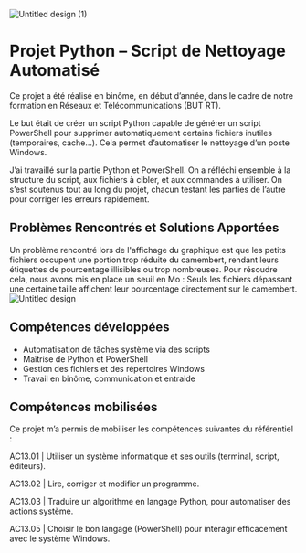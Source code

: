 
![Untitled design (1)](https://github.com/user-attachments/assets/ecde1b95-ad55-4a95-b8e3-7ff2b81efeaf)

#  Projet Python – Script de Nettoyage Automatisé

Ce projet a été réalisé en binôme, en début d’année, dans le cadre de notre formation en Réseaux et Télécommunications (BUT RT).

Le but était de créer un script Python capable de générer un script PowerShell pour supprimer automatiquement certains fichiers inutiles (temporaires, cache…). Cela permet d’automatiser le nettoyage d’un poste Windows.

J’ai travaillé sur la partie Python et PowerShell. On a réfléchi ensemble à la structure du script, aux fichiers à cibler, et aux commandes à utiliser. On s’est soutenus tout au long du projet, chacun testant les parties de l’autre pour corriger les erreurs rapidement.

## Problèmes Rencontrés et Solutions Apportées
Un problème rencontré lors de l'affichage du graphique est que les petits fichiers occupent une portion trop réduite du camembert, rendant leurs étiquettes de pourcentage illisibles ou trop nombreuses.
Pour résoudre cela, nous avons mis en place un seuil en Mo :
Seuls les fichiers dépassant une certaine taille affichent leur pourcentage directement sur le camembert.
![Untitled design](https://github.com/user-attachments/assets/c1df9d36-14da-4d5f-a6a2-b2ecba97c680)


##  Compétences développées

-  Automatisation de tâches système via des scripts  
-  Maîtrise de Python et PowerShell  
-  Gestion des fichiers et des répertoires Windows  
-  Travail en binôme, communication et entraide  

##  Compétences mobilisées 
Ce projet m’a permis de mobiliser les compétences suivantes du référentiel :

AC13.01 | Utiliser un système informatique et ses outils (terminal, script, éditeurs).

AC13.02 | Lire, corriger et modifier un programme.

AC13.03 | Traduire un algorithme en langage Python, pour automatiser des actions système.

AC13.05 | Choisir le bon langage (PowerShell) pour interagir efficacement avec le système Windows.
